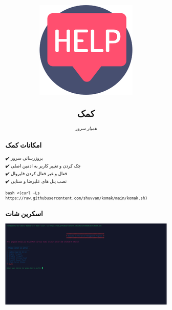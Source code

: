 <p align="center">
<picture>
<img width="290" height="280"  alt="کمک" src="https://raw.githubusercontent.com/shuvvan/komak/refs/heads/main/komak.png">
</picture>
  </p> 
<p align="center">
<h1 align="center"/>کمک</h1>
<h6 align="center">همیار سرور<h6>
</p>


## امکانات کمک <br>

✔️ بروزرسانی سرور <br>
✔️ چک کردن و تغییر کاربر به ادمین اصلی <br>
✔️ فعال و غیر فعال کردن فایروال<br>
✔️ نصب پنل های علیرضا و سنایی<br>



```
bash <(curl -Ls https://raw.githubusercontent.com/shuvvan/komak/main/komak.sh)
```

## اسکرین شات<br>

<p align="center">
<picture>
<img alt="shot1" src="https://raw.githubusercontent.com/shuvvan/komak/refs/heads/main/shot1.png">
</picture>
  </p> 
